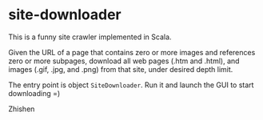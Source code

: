 site-downloader
===============

This is a funny site crawler implemented in Scala.

Given the URL of a page that contains zero or more images and references zero or more subpages, download all web pages (.htm and .html), and images (.gif, .jpg, and .png) from that site, under desired depth limit.

The entry point is object <code>SiteDownloader</code>.
Run it and launch the GUI to start downloading =)

Zhishen
